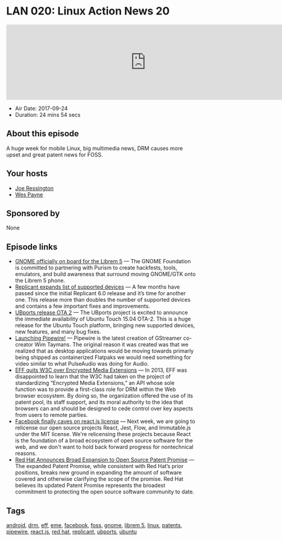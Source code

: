 # LAN 020: Linux Action News 20

<iframe src="https://player.fireside.fm/v2/DAcK9LdX+VWWrqOvI?theme=dark" width="740" height="200" frameborder="0" scrolling="no"></iframe>

* Air Date: 2017-09-24
* Duration: 24 mins 54 secs

## About this episode

A huge week for mobile Linux, big multimedia news, DRM causes more upset and great patent news for FOSS.

## Your hosts
* [Joe Ressington](https://linuxactionnews.com/hosts/joe)
* [Wes Payne](https://linuxactionnews.com/guests/wes)

## Sponsored by

None



## Episode links

  * [GNOME officially on board for the Librem 5](https://www.gnome.org/news/2017/09/gnome-foundation-partners-with-purism-to-support-its-efforts-to-build-the-librem-5-smartphone/ "GNOME officially on board for the Librem 5") — The GNOME Foundation is committed to partnering with Purism to create hackfests, tools, emulators, and build awareness that surround moving GNOME/GTK onto the Librem 5 phone.
  * [Replicant expands list of supported devices](https://blog.replicant.us/2017/09/a-new-replicant-6-0-release/ "Replicant expands list of supported devices") — A few months have passed since the initial Replicant 6.0 release and it’s time for another one. This release more than doubles the number of supported devices and contains a few important fixes and improvements.
  * [UBports release OTA 2](https://ubports.com/blog/ubports-blog-1/post/ubuntu-touch-ota-2-release-78 "UBports release OTA 2") — The UBports project is excited to announce the immediate availability of Ubuntu Touch 15.04 OTA-2. This is a huge release for the Ubuntu Touch platform, bringing new supported devices, new features, and many bug fixes.
  * [Launching Pipewire!](https://blogs.gnome.org/uraeus/2017/09/19/launching-pipewire/ "Launching Pipewire!") — Pipewire is the latest creation of GStreamer co-creator Wim Taymans. The original reason it was created was that we realized that as desktop applications would be moving towards primarly being shipped as containerized Flatpaks we would need something for video similar to what PulseAudio was doing for Audio.
  * [EFF quits W3C over Encrypted Media Extensions](https://www.eff.org/deeplinks/2017/09/open-letter-w3c-director-ceo-team-and-membership "EFF quits W3C over Encrypted Media Extensions") — In 2013, EFF was disappointed to learn that the W3C had taken on the project of standardizing “Encrypted Media Extensions,” an API whose sole function was to provide a first-class role for DRM within the Web browser ecosystem. By doing so, the organization offered the use of its patent pool, its staff support, and its moral authority to the idea that browsers can and should be designed to cede control over key aspects from users to remote parties.
  * [Facebook finally caves on react.js license](https://code.facebook.com/posts/300798627056246 "Facebook finally caves on react.js license") — Next week, we are going to relicense our open source projects React, Jest, Flow, and Immutable.js under the MIT license. We're relicensing these projects because React is the foundation of a broad ecosystem of open source software for the web, and we don't want to hold back forward progress for nontechnical reasons.
  * [Red Hat Announces Broad Expansion to Open Source Patent Promise](https://www.redhat.com/en/about/press-releases/red-hat-announces-broad-expansion-open-source-patent-promise "Red Hat Announces Broad Expansion to Open Source Patent Promise") — The expanded Patent Promise, while consistent with Red Hat’s prior positions, breaks new ground in expanding the amount of software covered and otherwise clarifying the scope of the promise. Red Hat believes its updated Patent Promise represents the broadest commitment to protecting the open source software community to date.



## Tags

[android](https://linuxactionnews.com/tags/android), [drm](https://linuxactionnews.com/tags/drm), [eff](https://linuxactionnews.com/tags/eff), [eme](https://linuxactionnews.com/tags/eme), [facebook](https://linuxactionnews.com/tags/facebook), [foss](https://linuxactionnews.com/tags/foss), [gnome](https://linuxactionnews.com/tags/gnome), [librem 5](https://linuxactionnews.com/tags/librem%205), [linux](https://linuxactionnews.com/tags/linux), [patents](https://linuxactionnews.com/tags/patents), [pipewire](https://linuxactionnews.com/tags/pipewire), [react.js](https://linuxactionnews.com/tags/react.js), [red hat](https://linuxactionnews.com/tags/red%20hat), [replicant](https://linuxactionnews.com/tags/replicant), [ubports](https://linuxactionnews.com/tags/ubports), [ubuntu](https://linuxactionnews.com/tags/ubuntu)